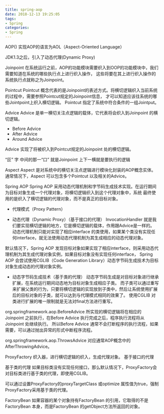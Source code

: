 ```yaml
---
title: spring-aop
date: 2018-12-13 19:25:05
tags:
- Spring
categories:
- Spring
---
```

AOP()
实现AOP的语言为AOL（Aspect-Oriented Language）

JDK1.3之后，引入了动态代理(Dynamic Proxy)

Joinpoint
在系统运行之前，AOP的功能模块需要织入到OOP的功能模块中，我们需要知道在系统的哪些执行点上进行织入操作，
这些将要在其上进行织入操作的系统执行点就称之为Joinpoint。

Pointcut
Pointcut 概念代表的是Joinpoint的表述方式。将横切逻辑织入当前系统的过程中，需要参照Pointcut规定的Joinpoint信息，
才可以知道应该往系统的哪些Jointpoint上织入横切逻辑。
Pointcut 指定了系统中符合条件的一组Jointput。


Advice
Advice 是单一横切关注点逻辑的载体，它代表将会织入到Joinpoint 的横切逻辑。

- Before Advice
- After Advice
- Around Advice

Advice 实现了将被织入到Pointcut规定的Joinpoint 处的横切逻辑。

“叵” 字
中间的那一“口” 就是Joinpoint
上下一横就是要执行的逻辑


Aspect
Aspect 是对系统中的横切关注点逻辑进行模块化封装的AOP概念实体。通常情况下，Aspect 可以包含多个Pointcut 以及相关的Advice。


Spring AOP
Spring AOP 采用动态代理机制和字节码生成技术实现。在运行期间为目标对象生成一个代理对象，将横切逻辑织入到这个代理对象中，系统
最终使用的是织入了横切逻辑的代理对象，而不是真正的目标对象。

- 代理模式（Proxy Pattern）

- 动态代理（Dynamic Proxy）（基于接口的代理）
InvocationHandler 就是我们要实现横切逻辑的地方，它是横切逻辑的载体，作用跟Advice是一样的。
动态代理机制只能对实现了相应interface 的类使用，如果某个类没有实现任何interface，就无法使用动态代理机制为其生成相应的动态代理对象。

默认情况下，Spring AOP 发现目标对象如果实现了相应interface，则采用动态代理机制为其生成代理对象实例，如果目标对象没有实现任何interface，
Spring AOP 会尝试使用CGLIB（Code Generation Library）动态字节码生成技术为目标对象生成动态的代理对象实例。

- 动态字节码生成技术（基于类的代理）
动态字节码生成是对目标对象进行继承扩展，在系统运行期间动态地为目标对象生成相应子类。
而子类可以通过重写来扩展父类的行为，只要将横切逻辑的实现放到子类中，然后让系统使用扩展后的目标对象的子类，就可以达到与代理模式相同的效果了。
使用CGLIB 对类进行扩展的唯一限制就是无法对final方法进行重写。


org.springframework.aop.BeforeAdvice 所实现的横切逻辑将在相应的Joinpoint 之前执行，在Before Advice 执行完成之后，程序执行流程将从Joinpoint 处继续执行。
所以Before Advice 通常不会打断程序的执行流程，如果需要，可以通过抛出异常的形式中断程序流程。

org.springframework.aop.ThrowsAdvice 对应通常AOP概念中的 AfterThrowingAdvice。


ProxyFactory 织入器，进行横切逻辑的织入，生成代理对象。
基于接口的代理

基于类的代理
如果目标类没有实现任何接口，那么默认情况下，ProxyFactory会对目标类进行基于类的代理，即使用CGLIB。


可以通过设置ProxyFactory的proxyTargetClass 或optimize 属性值为true，强制ProxyFactory采用基于类的代理。


FactoryBean
如果容器的某个对象持有FactoryBean 的引用，它取得的不是FactoryBean 本身，而是FactoryBean 的getObject方法所返回的对象。



